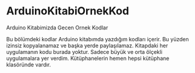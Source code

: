 # ArduinoKitabiOrnekKod
Arduino Kitabimizda Gecen Ornek Kodlar

Bu bölümdeki kodlar Arduino kitabımda yazdığım kodları içerir. Bu yüzden izinsiz kopyalanamaz ve başka yerde paylaşılamaz. 
Kitapdaki her uygulamanın kodu burada yoktur. Sadece büyük ve orta ölçekli uygulamalara yer verdim. 
Kütüphanelerin hemen hepsi kütüphane klasöründe vardır. 
